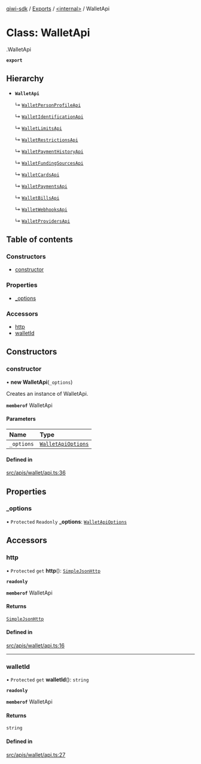 [qiwi-sdk](../README.md) / [Exports](../modules.md) / [<internal\>](../modules/internal_.md) / WalletApi

# Class: WalletApi

[<internal>](../modules/internal_.md).WalletApi

**`export`**

## Hierarchy

- **`WalletApi`**

  ↳ [`WalletPersonProfileApi`](internal_.WalletPersonProfileApi.md)

  ↳ [`WalletIdentificationApi`](internal_.WalletIdentificationApi.md)

  ↳ [`WalletLimitsApi`](internal_.WalletLimitsApi.md)

  ↳ [`WalletRestrictionsApi`](internal_.WalletRestrictionsApi.md)

  ↳ [`WalletPaymentHistoryApi`](internal_.WalletPaymentHistoryApi.md)

  ↳ [`WalletFundingSourcesApi`](internal_.WalletFundingSourcesApi.md)

  ↳ [`WalletCardsApi`](internal_.WalletCardsApi.md)

  ↳ [`WalletPaymentsApi`](internal_.WalletPaymentsApi.md)

  ↳ [`WalletBillsApi`](internal_.WalletBillsApi.md)

  ↳ [`WalletWebhooksApi`](internal_.WalletWebhooksApi.md)

  ↳ [`WalletProvidersApi`](internal_.WalletProvidersApi.md)

## Table of contents

### Constructors

- [constructor](internal_.WalletApi.md#constructor)

### Properties

- [\_options](internal_.WalletApi.md#_options)

### Accessors

- [http](internal_.WalletApi.md#http)
- [walletId](internal_.WalletApi.md#walletid)

## Constructors

### constructor

• **new WalletApi**(`_options`)

Creates an instance of WalletApi.

**`memberof`** WalletApi

#### Parameters

| Name | Type |
| :------ | :------ |
| `_options` | [`WalletApiOptions`](../interfaces/QIWI.WalletApiOptions.md) |

#### Defined in

[src/apis/wallet/api.ts:36](https://github.com/AlexXanderGrib/node-qiwi-sdk/blob/16c3ee8/src/apis/wallet/api.ts#L36)

## Properties

### \_options

• `Protected` `Readonly` **\_options**: [`WalletApiOptions`](../interfaces/QIWI.WalletApiOptions.md)

## Accessors

### http

• `Protected` `get` **http**(): [`SimpleJsonHttp`](internal_.SimpleJsonHttp.md)

**`readonly`**

**`memberof`** WalletApi

#### Returns

[`SimpleJsonHttp`](internal_.SimpleJsonHttp.md)

#### Defined in

[src/apis/wallet/api.ts:16](https://github.com/AlexXanderGrib/node-qiwi-sdk/blob/16c3ee8/src/apis/wallet/api.ts#L16)

___

### walletId

• `Protected` `get` **walletId**(): `string`

**`readonly`**

**`memberof`** WalletApi

#### Returns

`string`

#### Defined in

[src/apis/wallet/api.ts:27](https://github.com/AlexXanderGrib/node-qiwi-sdk/blob/16c3ee8/src/apis/wallet/api.ts#L27)
